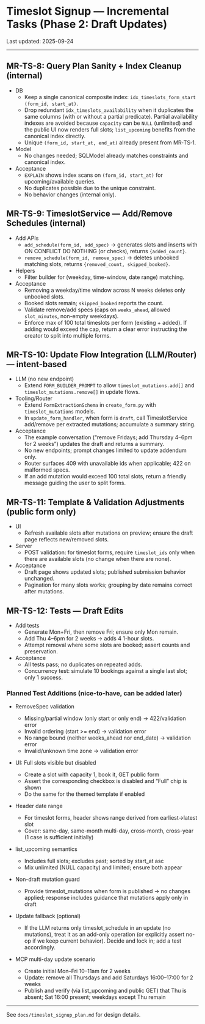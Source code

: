 # Timeslot Signup — Incremental Tasks (Phase 2: Draft Updates)

Last updated: 2025-09-24

---

## MR-TS-8: Query Plan Sanity + Index Cleanup (internal)

- DB
  - Keep a single canonical composite index: `idx_timeslots_form_start (form_id, start_at)`.
  - Drop redundant `idx_timeslots_availability` when it duplicates the same columns (with or without a partial predicate). Partial availability indexes are avoided because `capacity` can be `NULL` (unlimited) and the public UI now renders full slots; `list_upcoming` benefits from the canonical index directly.
  - Unique `(form_id, start_at, end_at)` already present from MR‑TS‑1.
- Model
  - No changes needed; SQLModel already matches constraints and canonical index.
- Acceptance
  - `EXPLAIN` shows index scans on `(form_id, start_at)` for upcoming/available queries.
  - No duplicates possible due to the unique constraint.
  - No behavior changes (internal only).

## MR-TS-9: TimeslotService — Add/Remove Schedules (internal)

- Add APIs
  - `add_schedule(form_id, add_spec)` → generates slots and inserts with ON CONFLICT DO NOTHING (or checks), returns `{added_count}`.
  - `remove_schedule(form_id, remove_spec)` → deletes unbooked matching slots, returns `{removed_count, skipped_booked}`.
- Helpers
  - Filter builder for (weekday, time-window, date range) matching.
- Acceptance
  - Removing a weekday/time window across N weeks deletes only unbooked slots.
  - Booked slots remain; `skipped_booked` reports the count.
  - Validate remove/add specs (caps on `weeks_ahead`, allowed `slot_minutes`, non-empty weekdays).
  - Enforce max of 100 total timeslots per form (existing + added). If adding would exceed the cap, return a clear error instructing the creator to split into multiple forms.

## MR-TS-10: Update Flow Integration (LLM/Router) — intent-based

- LLM (no new endpoint)
  - Extend `FORM_BUILDER_PROMPT` to allow `timeslot_mutations.add[]` and `timeslot_mutations.remove[]` in update flows.
- Tooling/Router
  - Extend `FormExtractionSchema` in `create_form.py` with `timeslot_mutations` models.
  - In `update_form_handler`, when form is `draft`, call TimeslotService add/remove per extracted mutations; accumulate a summary string.
- Acceptance
  - The example conversation (“remove Fridays; add Thursday 4–6pm for 2 weeks”) updates the draft and returns a summary.
  - No new endpoints; prompt changes limited to update addendum only.
  - Router surfaces 409 with unavailable ids when applicable; 422 on malformed specs.
  - If an add mutation would exceed 100 total slots, return a friendly message guiding the user to split forms.

## MR-TS-11: Template & Validation Adjustments (public form only)

- UI
  - Refresh available slots after mutations on preview; ensure the draft page reflects new/removed slots.
- Server
  - POST validation: for timeslot forms, require `timeslot_ids` only when there are available slots (no change when there are none).
- Acceptance
  - Draft page shows updated slots; published submission behavior unchanged.
  - Pagination for many slots works; grouping by date remains correct after mutations.

## MR-TS-12: Tests — Draft Edits

- Add tests
  - Generate Mon+Fri, then remove Fri; ensure only Mon remain.
  - Add Thu 4–6pm for 2 weeks → adds 4 1-hour slots.
  - Attempt removal where some slots are booked; assert counts and preservation.
- Acceptance
  - All tests pass; no duplicates on repeated adds.
  - Concurrency test: simulate 10 bookings against a single last slot; only 1 success.

### Planned Test Additions (nice-to-have, can be added later)

- RemoveSpec validation
  - Missing/partial window (only start or only end) → 422/validation error
  - Invalid ordering (start >= end) → validation error
  - No range bound (neither weeks_ahead nor end_date) → validation error
  - Invalid/unknown time zone → validation error

- UI: Full slots visible but disabled
  - Create a slot with capacity 1, book it, GET public form
  - Assert the corresponding checkbox is disabled and “Full” chip is shown
  - Do the same for the themed template if enabled

- Header date range
  - For timeslot forms, header shows range derived from earliest→latest slot
  - Cover: same-day, same-month multi-day, cross-month, cross-year (1 case is sufficient initially)

- list_upcoming semantics
  - Includes full slots; excludes past; sorted by start_at asc
  - Mix unlimited (NULL capacity) and limited; ensure both appear

- Non-draft mutation guard
  - Provide timeslot_mutations when form is published → no changes applied; response includes guidance that mutations apply only in draft

- Update fallback (optional)
  - If the LLM returns only timeslot_schedule in an update (no mutations), treat it as an add-only operation (or explicitly assert no-op if we keep current behavior). Decide and lock in; add a test accordingly.

- MCP multi-day update scenario
  - Create initial Mon–Fri 10–11am for 2 weeks
  - Update: remove all Thursdays and add Saturdays 16:00–17:00 for 2 weeks
  - Publish and verify (via list_upcoming and public GET) that Thu is absent; Sat 16:00 present; weekdays except Thu remain

---

See `docs/timeslot_signup_plan.md` for design details.
